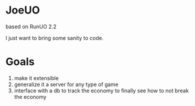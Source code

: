 JoeUO
=====

based on RunUO 2.2 


I just want to bring some sanity to code. 

Goals
===================
1) make it extensible
2) generalize it a server for any type of game
3) interface with a db to track the economy to finally see how to not break the economy
